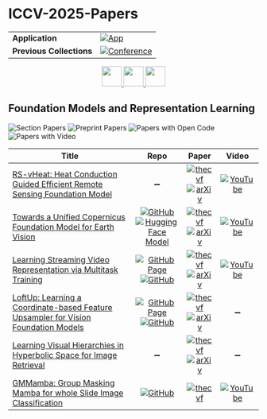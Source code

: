 # ICCV-2025-Papers

<table>
    <tr>
        <td><strong>Application</strong></td>
        <td>
            <a href="https://huggingface.co/spaces/DmitryRyumin/NewEraAI-Papers" style="float:left;">
                <img src="https://img.shields.io/badge/🤗-NewEraAI--Papers-FFD21F.svg" alt="App" />
            </a>
        </td>
    </tr>
    <tr>
        <td><strong>Previous Collections</strong></td>
        <td>
            <a href="https://github.com/DmitryRyumin/ICCV-2023-25-Papers/blob/main/README_2023.md">
                <img src="http://img.shields.io/badge/ICCV-2023-0073AE.svg" alt="Conference">
            </a>
        </td>
    </tr>
</table>

<div align="center">
    <a href="https://github.com/DmitryRyumin/ICCV-2023-25-Papers/blob/main/sections/2025/main/view-synthesis-and-scene-reconstruction.md">
        <img src="https://cdn.jsdelivr.net/gh/DmitryRyumin/NewEraAI-Papers@main/images/left.svg" width="40" alt="" />
    </a>
    <a href="https://github.com/DmitryRyumin/ICCV-2023-25-Papers/">
        <img src="https://cdn.jsdelivr.net/gh/DmitryRyumin/NewEraAI-Papers@main/images/home.svg" width="40" alt="" />
    </a>
    <a href="https://github.com/DmitryRyumin/ICCV-2023-25-Papers/blob/main/sections/2025/main/human-modeling.md">
        <img src="https://cdn.jsdelivr.net/gh/DmitryRyumin/NewEraAI-Papers@main/images/right.svg" width="40" alt="" />
    </a>
</div>

## Foundation Models and Representation Learning

![Section Papers](https://img.shields.io/badge/Section%20Papers-6-42BA16) ![Preprint Papers](https://img.shields.io/badge/Preprint%20Papers-0-b31b1b) ![Papers with Open Code](https://img.shields.io/badge/Papers%20with%20Open%20Code-0-1D7FBF) ![Papers with Video](https://img.shields.io/badge/Papers%20with%20Video-0-FF0000)

| **Title** | **Repo** | **Paper** | **Video** |
|-----------|:--------:|:---------:|:---------:|
| [RS-vHeat: Heat Conduction Guided Efficient Remote Sensing Foundation Model](https://iccv.thecvf.com/virtual/2025/poster/514) | :heavy_minus_sign: | [![thecvf](https://img.shields.io/badge/pdf-thecvf-7395C5.svg)](https://openaccess.thecvf.com/content/ICCV2025/papers/Hu_RS-vHeat_Heat_Conduction_Guided_Efficient_Remote_Sensing_Foundation_Model_ICCV_2025_paper.pdf) <br /> [![arXiv](https://img.shields.io/badge/arXiv-2411.17984-b31b1b.svg)](http://arxiv.org/abs/2411.17984) | [![YouTube](https://img.shields.io/badge/YouTube-%23FF0000.svg?style=for-the-badge&logo=YouTube&logoColor=white)](https://www.youtube.com/watch?v=UjZdpRIVLAg) |
| [Towards a Unified Copernicus Foundation Model for Earth Vision](https://iccv.thecvf.com/virtual/2025/poster/373) | [![GitHub](https://img.shields.io/github/stars/zhu-xlab/Copernicus-FM?style=flat)](https://github.com/zhu-xlab/Copernicus-FM) <br /> [![Hugging Face Model](https://img.shields.io/badge/🤗-model-FFD21F.svg)](https://huggingface.co/wangyi111/Copernicus-FM) | [![thecvf](https://img.shields.io/badge/pdf-thecvf-7395C5.svg)](https://openaccess.thecvf.com/content/ICCV2025/papers/Wang_Towards_a_Unified_Copernicus_Foundation_Model_for_Earth_Vision_ICCV_2025_paper.pdf) <br /> [![arXiv](https://img.shields.io/badge/arXiv-2503.11849-b31b1b.svg)](http://arxiv.org/abs/2503.11849) | [![YouTube](https://img.shields.io/badge/YouTube-%23FF0000.svg?style=for-the-badge&logo=YouTube&logoColor=white)](https://www.youtube.com/watch?v=Ar0IAN0TFrc) |
| [Learning Streaming Video Representation via Multitask Training](https://iccv.thecvf.com/virtual/2025/poster/2713) | [![GitHub Page](https://img.shields.io/badge/GitHub-Page-159957.svg)](https://go2heart.github.io/streamformer/) <br /> [![GitHub](https://img.shields.io/github/stars/Go2Heart/StreamFormer?style=flat)](https://github.com/Go2Heart/StreamFormer) | [![thecvf](https://img.shields.io/badge/pdf-thecvf-7395C5.svg)](https://openaccess.thecvf.com/content/ICCV2025/papers/Yan_Learning_Streaming_Video_Representation_via_Multitask_Training_ICCV_2025_paper.pdf) <br /> [![arXiv](https://img.shields.io/badge/arXiv-2504.20041-b31b1b.svg)](http://arxiv.org/abs/2504.20041) | [![YouTube](https://img.shields.io/badge/YouTube-%23FF0000.svg?style=for-the-badge&logo=YouTube&logoColor=white)](https://www.youtube.com/watch?v=xiTuLWXOuhE) |
| [LoftUp: Learning a Coordinate-based Feature Upsampler for Vision Foundation Models](https://iccv.thecvf.com/virtual/2025/poster/252) | [![GitHub Page](https://img.shields.io/badge/GitHub-Page-159957.svg)](https://andrehuang.github.io/loftup-site/) <br /> [![GitHub](https://img.shields.io/github/stars/andrehuang/loftup?style=flat)](https://github.com/andrehuang/loftup) | [![thecvf](https://img.shields.io/badge/pdf-thecvf-7395C5.svg)](https://openaccess.thecvf.com/content/ICCV2025/papers/Huang_LoftUp_Learning_a_Coordinate-Based_Feature_Upsampler_for_Vision_Foundation_Models_ICCV_2025_paper.pdf) <br /> [![arXiv](https://img.shields.io/badge/arXiv-2504.14032-b31b1b.svg)](http://arxiv.org/abs/2504.14032) | :heavy_minus_sign: |
| [Learning Visual Hierarchies in Hyperbolic Space for Image Retrieval](https://iccv.thecvf.com/virtual/2025/poster/489) | :heavy_minus_sign: | [![thecvf](https://img.shields.io/badge/pdf-thecvf-7395C5.svg)](https://openaccess.thecvf.com/content/ICCV2025/papers/Wang_Learning_Visual_Hierarchies_in_Hyperbolic_Space_for_Image_Retrieval_ICCV_2025_paper.pdf) <br /> [![arXiv](https://img.shields.io/badge/arXiv-2411.17490-b31b1b.svg)](http://arxiv.org/abs/2411.17490) | :heavy_minus_sign: |
| [GMMamba: Group Masking Mamba for whole Slide Image Classification](https://iccv.thecvf.com/virtual/2025/poster/1554) | [![GitHub](https://img.shields.io/github/stars/titizheng/GMMamba?style=flat)](https://github.com/titizheng/GMMamba) | [![thecvf](https://img.shields.io/badge/pdf-thecvf-7395C5.svg)](https://openaccess.thecvf.com/content/ICCV2025/papers/Zheng_GMMamba_Group_Masking_Mamba_for_Whole_Slide_Image_Classification_ICCV_2025_paper.pdf) | [![YouTube](https://img.shields.io/badge/YouTube-%23FF0000.svg?style=for-the-badge&logo=YouTube&logoColor=white)](https://www.youtube.com/watch?v=4ESvkE2x9So) |
